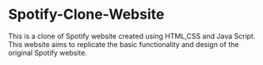 # Spotify-Clone-Website
This is a clone of Spotify website created using HTML,CSS and Java Script. This website aims to replicate the basic functionality  and design of  the original  Spotify website.
